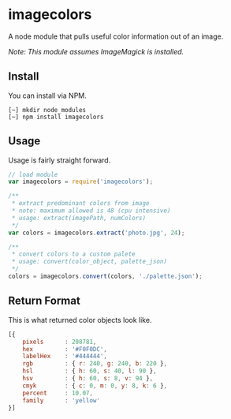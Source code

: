 
# imagecolors

A node module that pulls useful color information out of an image.

_Note: This module assumes ImageMagick is installed._

## Install

You can install via NPM.

```shell
[~] mkdir node_modules
[~] npm install imagecolors
```

## Usage

Usage is fairly straight forward.

```javascript
// load module
var imagecolors = require('imagecolors');

/**
 * extract predominant colors from image
 * note: maximum allowed is 48 (cpu intensive)
 * usage: extract(imagePath, numColors)
 */
var colors = imagecolors.extract('photo.jpg', 24);

/**
 * convert colors to a custom palete
 * usage: convert(color_object, palette_json)
 */
colors = imagecolors.convert(colors, './palette.json');
```

## Return Format

This is what returned color objects look like.

```javascript
[{
    pixels      : 208781,
    hex         : '#F0F0DC',
    labelHex    : '#444444',
    rgb         : { r: 240, g: 240, b: 220 },
    hsl         : { h: 60, s: 40, l: 90 },
    hsv         : { h: 60, s: 8, v: 94 },
    cmyk        : { c: 0, m: 0, y: 8, k: 6 },
    percent     : 10.07,
    family      : 'yellow'
}]
```

<!--
## Miscellaneous Examples

A few examples of miscellaneous ways that you might use this data.

```javascript
// group colors by color family
var families = {};
colors.forEach(function(color){
    if (families[color.family] === undefined){
        families[color.family] = [];
    }
    families[color.family].push(color);
});
```
-->

